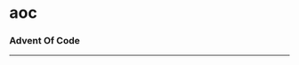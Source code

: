 # aoc
### Advent Of Code

---

<!--- advent_readme_stars table --->

<!--- advent_readme_stars_2021 table --->

<!--- advent_readme_stars_2020 table --->
